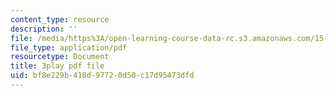 ```yaml
---
content_type: resource
description: ''
file: /media/https%3A/open-learning-course-data-rc.s3.amazonaws.com/15-071-the-analytics-edge-spring-2017/bf8e229b418d97720d50c17d95473dfd_X3dLfxatijE.pdf
file_type: application/pdf
resourcetype: Document
title: 3play pdf file
uid: bf8e229b-418d-9772-0d50-c17d95473dfd
---
```

